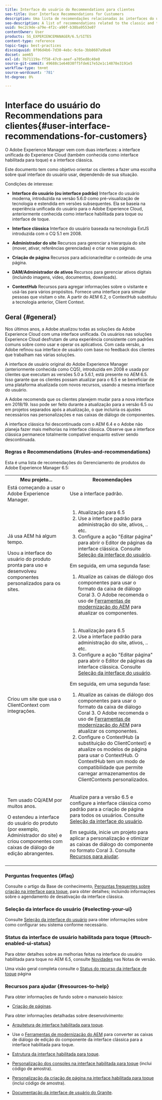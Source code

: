 ```yaml
---
title: Interface do usuário do Recommendations para clientes
seo-title: User Interface Recommendations for Customers
description: Uma lista de recomendações relacionadas às interfaces do usuário clássicas e otimizadas para toque.
seo-description: A list of recommendations related to the classic and touch-optimized user interfaces.
uuid: 9ec2c9de-a79e-4f2c-a90f-b38ba9553e07
contentOwner: User
products: SG_EXPERIENCEMANAGER/6.5/SITES
content-type: reference
topic-tags: best-practices
discoiquuid: 8f06d4b6-7d30-4ebc-9c6a-3bb8607a9be8
docset: aem65
exl-id: 7b71119a-ff58-47c0-aeef-a705ed8c40e0
source-git-commit: 49688c1e64038ff5fde617e52e1c14878e3191e5
workflow-type: tm+mt
source-wordcount: '781'
ht-degree: 0%

---
```


# Interface do usuário do Recommendations para clientes{#user-interface-recommendations-for-customers}

O Adobe Experience Manager vem com duas interfaces: a interface unificada do Experience Cloud (também conhecida como interface habilitada para toque) e a interface clássica.

Este documento tem como objetivo orientar os clientes a fazer uma escolha sobre qual interface do usuário usar, dependendo de sua situação.

Condições de interesse:

* **Interface do usuário (ou interface padrão)**
Interface do usuário moderna, introduzida na versão 5.6.0 como pré-visualização de tecnologia e estendida em versões subsequentes. Ela se baseia na experiência unificada do usuário para o Adobe Experience Cloud, anteriormente conhecida como interface habilitada para toque ou interface de toque.

* **Interface clássica**
Interface do usuário baseada na tecnologia ExtJS introduzida com o CQ 5.1 em 2008.

* **Administrador do site**
Recursos para gerenciar a hierarquia do site (mover, ativar, referências gerenciadas) e criar novas páginas.

* **Criação de página**
Recursos para adicionar/editar o conteúdo de uma página.

* **DAM/Administrador de ativos**
Recursos para gerenciar ativos digitais (incluindo imagens, vídeo, documentos, downloads).

* **ContextHub**
Recursos para agregar informações sobre o visitante e usá-las para vários propósitos. Fornece uma interface para simular pessoas que visitam o site. A partir do AEM 6.2, o ContextHub substituiu a tecnologia anterior, Client Context.

## Geral {#general}

Nos últimos anos, a Adobe atualizou todas as soluções da Adobe Experience Cloud com uma interface unificada. Os usuários nas soluções Experience Cloud desfrutam de uma experiência consistente com padrões comuns sobre como usar e operar os aplicativos. Com cada versão, a Adobe refinou sua interface de usuário com base no feedback dos clientes que trabalham nas várias soluções.

A interface de usuário original do Adobe Experience Manager (anteriormente conhecida como CQ5), introduzida em 2008 e usada por clientes que executam as versões 5.0 a 5.6.1, está presente no AEM 6.5. Isso garante que os clientes possam atualizar para o 6.5 e se beneficiar de uma plataforma atualizada com novos recursos, usando a mesma interface do usuário.

A Adobe recomenda que os clientes planejem mudar para a nova interface em 2018/19. Isso pode ser feito durante a atualização para a versão 6.5 ou em projetos separados após a atualização, o que incluiria os ajustes necessários nas personalizações e nas caixas de diálogo de componentes.

A interface clássica foi descontinuada com o AEM 6.4 e o Adobe não planeja fazer mais melhorias na interface clássica. Observe que a interface clássica permanece totalmente compatível enquanto estiver sendo descontinuada.

### Regras e Recommendations {#rules-and-recommendations}

Esta é uma lista de recomendações do Gerenciamento de produtos do Adobe Experience Manager 6.5:

<table>
 <tbody>
  <tr>
   <th>Meu projeto...</th>
   <th>Recomendações</th>
  </tr>
  <tr>
   <td>Está começando a usar o Adobe Experience Manager.</td>
   <td>Use a interface padrão.</td>
  </tr>
  <tr>
   <td><p>Já usa AEM há algum tempo.</p> <p>Usou a interface do usuário do produto pronta para uso e desenvolveu componentes personalizados para os sites.<br /> </p> </td>
   <td>
    <ol>
     <li>Atualização para 6.5</li>
     <li>Use a interface padrão para administração do site, ativos, .. etc.<br /> </li>
     <li>Configure a ação "Editar página" para abrir o Editor de páginas da interface clássica. Consulte <a href="#selecting-your-ui">Seleção da interface do usuário</a>.</li>
    </ol> <p>Em seguida, em uma segunda fase:</p>
    <ol>
     <li>Atualize as caixas de diálogo dos componentes para usar o formato da caixa de diálogo Coral 3. O Adobe recomenda o uso de <a href="/help/sites-developing/modernization-tools.md">Ferramentas de modernização do AEM</a> para atualizar os componentes.</li>
    </ol> </td>
  </tr>
  <tr>
   <td>Criou um site que usa o ClientContext com integrações.<br /> </td>
   <td>
    <ol>
     <li>Atualização para 6.5</li>
     <li>Use a interface padrão para administração do site, ativos, .. etc.</li>
     <li>Configure a ação "Editar página" para abrir o Editor de páginas da interface clássica. Consulte <a href="#selecting-your-ui">Seleção da interface do usuário</a>.</li>
    </ol> <p>Em seguida, em uma segunda fase:</p>
    <ol>
     <li>Atualize as caixas de diálogo dos componentes para usar o formato da caixa de diálogo Coral 3. O Adobe recomenda o uso de <a href="/help/sites-developing/modernization-tools.md">Ferramentas de modernização do AEM</a> para atualizar os componentes.</li>
     <li>Configure o ContextHub (a substituição do ClientContext) e atualize os modelos de página para usar o ContextHub. O ContextHub tem um modo de compatibilidade que permite carregar armazenamentos de ClientContexts personalizados.</li>
    </ol> </td>
  </tr>
  <tr>
   <td><p>Tem usado CQ/AEM por muitos anos.</p> <p>O estendeu a interface do usuário do produto (por exemplo, Administrador do site) e criou componentes com caixas de diálogo de edição abrangentes.</p> </td>
   <td><p>Atualize para a versão 6.5 e configure a interface clássica como padrão para a criação de página para todos os usuários. Consulte <a href="#selecting-your-ui">Seleção da interface do usuário</a>.</p> <p>Em seguida, inicie um projeto para aplicar a personalização e otimizar as caixas de diálogo do componente no formato Coral 3. Consulte <a href="#resources-to-help">Recursos para ajudar</a>.<br /> </p> </td>
  </tr>
 </tbody>
</table>

### Perguntas frequentes {#faq}

Consulte o artigo da Base de conhecimento, [Perguntas frequentes sobre criação na interface para toque](https://helpx.adobe.com/experience-manager/kb/index/touchui_faq.html), para obter detalhes; incluindo informações sobre o agendamento de desativação da interface clássica.

### Seleção da interface do usuário {#selecting-your-ui}

Consulte [Seleção da interface do usuário](/help/sites-authoring/select-ui.md) para obter informações sobre como configurar seu sistema conforme necessário.

### Status da interface de usuário habilitada para toque {#touch-enabled-ui-status}

Para obter detalhes sobre as melhorias feitas na interface do usuário habilitada para toque no AEM 6.5, consulte [Novidades](/help/release-notes/release-notes.md#what-s-new) nas Notas de versão.

Uma visão geral completa consulte o [Status do recurso da interface de toque](/help/release-notes/touch-ui-features-status.md) página

### Recursos para ajudar {#resources-to-help}

Para obter informações de fundo sobre o manuseio básico:

* [Criação de páginas](/help/sites-authoring/page-authoring.md).

Para obter informações detalhadas sobre desenvolvimento:

* [Arquitetura de interface habilitada para toque](/help/sites-developing/touch-ui-concepts.md).
* Use o [Ferramentas de modernização do AEM](/help/sites-developing/modernization-tools.md) para converter as caixas de diálogo de edição do componente da interface clássica para a interface habilitada para toque.

* [Estrutura da interface habilitada para toque](/help/sites-developing/touch-ui-structure.md).

* [Personalização dos consoles na interface habilitada para toque](/help/sites-developing/customizing-consoles-touch.md) (inclui código de amostra).

* [Personalização da criação de página na interface habilitada para toque](/help/sites-developing/customizing-page-authoring-touch.md) (inclui código de amostra).

* [Documentação da interface de usuário do Granite](https://helpx.adobe.com/experience-manager/6-5/sites/developing/using/reference-materials/granite-ui/api/index.html).
